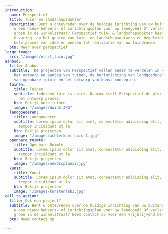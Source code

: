 ```yaml
---
introduction:
  name: Perspectief
  title: Tuin- en landschapsdokter
  description: Bent u ontevreden over de huidige inrichting van uw buitenruimte? Wilt
    u een nieuw beheers- of inrichtingsplan voor uw landgoed? Of verlangt u naar meer
    groen in de winkelstraat? Perspectief tuin- & landschapsdokter heeft ruim 15 jaar
    ervaring  op het gebied van tuin- en landschapsontwerp en begeleidt u door het
    hele proces van idee en wensen tot realisatie van uw tuindromen.
  btn: Meer over perspectief
large_image:
  src: "/images/ernst_tuin.jpg"
aanbod:
  title: Aanbod
  subtitle: 'De projecten van Perspectief vallen onder te verdelen in vier categorieën:
    het ontwerp en aanleg van tuinen, de herinrichting van landgoederen, de inrichting
    van openbare ruimte en het ontwerp van kunst concepten.'
  tuinen:
    title: Tuinen
    subtitle: Iedereen tuin is uniek. Daarom stelt Perspectief de plek centraal tijdens
      het ontwerp proces.
    btn: Bekijk onze tuinen
    image: "/images/dwin5.JPG"
  landgoederen:
    title: Landgoederen
    subtitle: Lorem ipsum dolor sit amet, consectetur adipiscing elit, sed do eiusmod
      tempor incididunt ut la.
    btn: Bekijk projecten
    image: "/images/achterkant-huis-1.jpg"
  openbare_ruimte:
    title: Openbare Ruimte
    subtitle: Lorem ipsum dolor sit amet, consectetur adipiscing elit, sed do eiusmod
      tempor incididunt ut la.
    btn: Bekijk projecten
    image: "/images/newdscplanai.jpg"
  kunst:
    title: Kunst
    subtitle: Lorem ipsum dolor sit amet, consectetur adipiscing elit, sed do eiusmod
      tempor incididunt ut la.
    btn: Bekijk projecten
    image: "/images/kunstenlab3.jpg"
call_to_action:
  title: Ook een project?
  subtitle: Bent u ontevreden over de huidige inrichting van uw buitenruimte? Wilt
    u een nieuw beheers- of inrichtingsplan voor uw landgoed? Of verlangt u naar meer
    groen in de winkelstraat? Neem contact op voor een vrijblijvend kennismakingsgesprek.
  btn: Neem contact op

---
```


